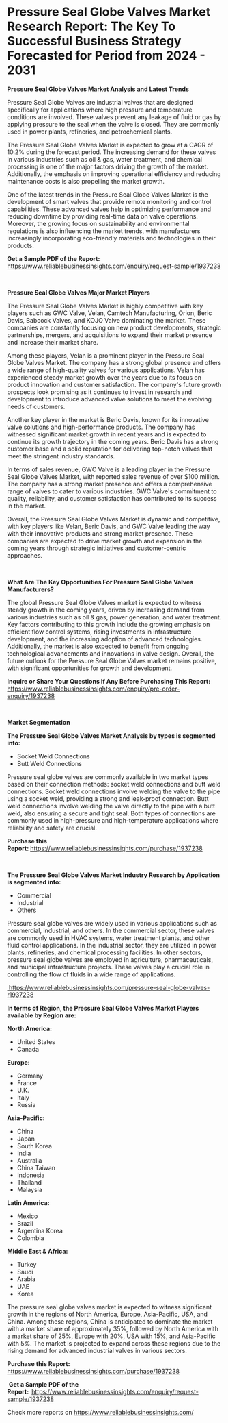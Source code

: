 <p><h1>Pressure Seal Globe Valves Market Research Report: The Key To Successful Business Strategy Forecasted for Period from 2024 - 2031</h1></p><p><strong>Pressure Seal Globe Valves Market Analysis and Latest Trends</strong></p>
<p><p>Pressure Seal Globe Valves are industrial valves that are designed specifically for applications where high pressure and temperature conditions are involved. These valves prevent any leakage of fluid or gas by applying pressure to the seal when the valve is closed. They are commonly used in power plants, refineries, and petrochemical plants.</p><p>The Pressure Seal Globe Valves Market is expected to grow at a CAGR of 10.2% during the forecast period. The increasing demand for these valves in various industries such as oil & gas, water treatment, and chemical processing is one of the major factors driving the growth of the market. Additionally, the emphasis on improving operational efficiency and reducing maintenance costs is also propelling the market growth.</p><p>One of the latest trends in the Pressure Seal Globe Valves Market is the development of smart valves that provide remote monitoring and control capabilities. These advanced valves help in optimizing performance and reducing downtime by providing real-time data on valve operations. Moreover, the growing focus on sustainability and environmental regulations is also influencing the market trends, with manufacturers increasingly incorporating eco-friendly materials and technologies in their products.</p></p>
<p><strong>Get a Sample PDF of the Report:&nbsp;</strong> <a href="https://www.reliablebusinessinsights.com/enquiry/request-sample/1937238">https://www.reliablebusinessinsights.com/enquiry/request-sample/1937238</a></p>
<p>&nbsp;</p>
<p><strong>Pressure Seal Globe Valves Major Market Players</strong></p>
<p><p>The Pressure Seal Globe Valves Market is highly competitive with key players such as GWC Valve, Velan, Camtech Manufacturing, Orion, Beric Davis, Babcock Valves, and KOJO Valve dominating the market. These companies are constantly focusing on new product developments, strategic partnerships, mergers, and acquisitions to expand their market presence and increase their market share.</p><p>Among these players, Velan is a prominent player in the Pressure Seal Globe Valves Market. The company has a strong global presence and offers a wide range of high-quality valves for various applications. Velan has experienced steady market growth over the years due to its focus on product innovation and customer satisfaction. The company's future growth prospects look promising as it continues to invest in research and development to introduce advanced valve solutions to meet the evolving needs of customers.</p><p>Another key player in the market is Beric Davis, known for its innovative valve solutions and high-performance products. The company has witnessed significant market growth in recent years and is expected to continue its growth trajectory in the coming years. Beric Davis has a strong customer base and a solid reputation for delivering top-notch valves that meet the stringent industry standards.</p><p>In terms of sales revenue, GWC Valve is a leading player in the Pressure Seal Globe Valves Market, with reported sales revenue of over $100 million. The company has a strong market presence and offers a comprehensive range of valves to cater to various industries. GWC Valve's commitment to quality, reliability, and customer satisfaction has contributed to its success in the market.</p><p>Overall, the Pressure Seal Globe Valves Market is dynamic and competitive, with key players like Velan, Beric Davis, and GWC Valve leading the way with their innovative products and strong market presence. These companies are expected to drive market growth and expansion in the coming years through strategic initiatives and customer-centric approaches.</p></p>
<p>&nbsp;</p>
<p><strong>What Are The Key Opportunities For Pressure Seal Globe Valves Manufacturers?</strong></p>
<p><p>The global Pressure Seal Globe Valves market is expected to witness steady growth in the coming years, driven by increasing demand from various industries such as oil & gas, power generation, and water treatment. Key factors contributing to this growth include the growing emphasis on efficient flow control systems, rising investments in infrastructure development, and the increasing adoption of advanced technologies. Additionally, the market is also expected to benefit from ongoing technological advancements and innovations in valve design. Overall, the future outlook for the Pressure Seal Globe Valves market remains positive, with significant opportunities for growth and development.</p></p>
<p><strong>Inquire or Share Your Questions If Any Before Purchasing This Report:</strong> <a href="https://www.reliablebusinessinsights.com/enquiry/pre-order-enquiry/1937238">https://www.reliablebusinessinsights.com/enquiry/pre-order-enquiry/1937238</a></p>
<p>&nbsp;</p>
<p><strong>Market Segmentation</strong></p>
<p><strong>The Pressure Seal Globe Valves Market Analysis by types is segmented into:</strong></p>
<p><ul><li>Socket Weld Connections</li><li>Butt Weld Connections</li></ul></p>
<p><p>Pressure seal globe valves are commonly available in two market types based on their connection methods: socket weld connections and butt weld connections. Socket weld connections involve welding the valve to the pipe using a socket weld, providing a strong and leak-proof connection. Butt weld connections involve welding the valve directly to the pipe with a butt weld, also ensuring a secure and tight seal. Both types of connections are commonly used in high-pressure and high-temperature applications where reliability and safety are crucial.</p></p>
<p><strong>Purchase this Report:&nbsp;</strong><a href="https://www.reliablebusinessinsights.com/purchase/1937238">https://www.reliablebusinessinsights.com/purchase/1937238</a></p>
<p>&nbsp;</p>
<p><strong>The Pressure Seal Globe Valves Market Industry Research by Application is segmented into:</strong></p>
<p><ul><li>Commercial</li><li>Industrial</li><li>Others</li></ul></p>
<p><p>Pressure seal globe valves are widely used in various applications such as commercial, industrial, and others. In the commercial sector, these valves are commonly used in HVAC systems, water treatment plants, and other fluid control applications. In the industrial sector, they are utilized in power plants, refineries, and chemical processing facilities. In other sectors, pressure seal globe valves are employed in agriculture, pharmaceuticals, and municipal infrastructure projects. These valves play a crucial role in controlling the flow of fluids in a wide range of applications.</p></p>
<p><a href="https://www.reliablebusinessinsights.com/pressure-seal-globe-valves-r1937238">&nbsp;https://www.reliablebusinessinsights.com/pressure-seal-globe-valves-r1937238</a></p>
<p><strong>In terms of Region, the Pressure Seal Globe Valves Market Players available by Region are:</strong></p>
<p>
    <p> <strong> North America: </strong>
        <ul>
            <li>United States</li>
            <li>Canada</li>
        </ul>
        </p> 
    <p> <strong> Europe: </strong>
        <ul>
            <li>Germany</li>
            <li>France</li>
            <li>U.K.</li>
            <li>Italy</li>
            <li>Russia</li>
        </ul>
        </p> 
    <p> <strong> Asia-Pacific: </strong>
        <ul>
            <li>China</li>
            <li>Japan</li>
            <li>South Korea</li>
            <li>India</li>
            <li>Australia</li>
            <li>China Taiwan</li>
            <li>Indonesia</li>
            <li>Thailand</li>
            <li>Malaysia</li>
        </ul>
        </p> 
    <p> <strong> Latin America: </strong>
        <ul>
            <li>Mexico</li>
            <li>Brazil</li>
            <li>Argentina Korea</li>
            <li>Colombia</li>
        </ul>
        </p> 
    <p> <strong> Middle East & Africa: </strong>
        <ul>
            <li>Turkey</li>
            <li>Saudi</li>
            <li>Arabia</li>
            <li>UAE</li>
            <li>Korea</li>
        </ul>
    </p>
    </p>
<p><p>The pressure seal globe valves market is expected to witness significant growth in the regions of North America, Europe, Asia-Pacific, USA, and China. Among these regions, China is anticipated to dominate the market with a market share of approximately 35%, followed by North America with a market share of 25%, Europe with 20%, USA with 15%, and Asia-Pacific with 5%. The market is projected to expand across these regions due to the rising demand for advanced industrial valves in various sectors.</p></p>
<p><strong>Purchase this Report: </strong><a href="https://www.reliablebusinessinsights.com/purchase/1937238">https://www.reliablebusinessinsights.com/purchase/1937238</a></p>
<p>&nbsp;<strong>Get a Sample PDF of the Report:&nbsp;&nbsp;</strong><a href="https://www.reliablebusinessinsights.com/enquiry/request-sample/1937238">https://www.reliablebusinessinsights.com/enquiry/request-sample/1937238</a></p>
<p><strong></strong></p>
<p>Check more reports on <a href="https://www.reliablebusinessinsights.com/">https://www.reliablebusinessinsights.com/</a></p>